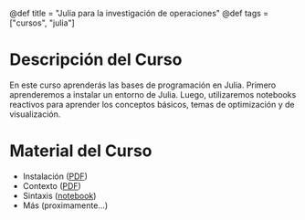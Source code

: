 @def title = "Julia para la investigación de operaciones"
@def tags = ["cursos", "julia"]


# Descripción del Curso

En este curso aprenderás las bases de programación en Julia. Primero aprenderemos a instalar un entorno de Julia.
Luego, utilizaremos notebooks reactivos para aprender los conceptos básicos, temas de optimización y de visualización.

# Material del Curso

- Instalación ([PDF](/cursojulia101/instalacion.pdf))
- Contexto ([PDF](/cursojulia101/contexto-y-sintaxis.pdf))
- Sintaxis ([notebook](/cursojulia101/sintaxis))
- Más (proximamente...)
